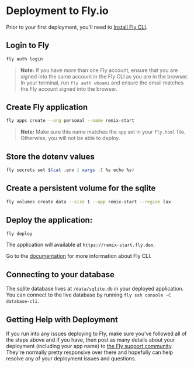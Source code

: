 # Deployment to Fly.io

Prior to your first deployment, you'll need to [Install Fly CLI](https://fly.io/docs/getting-started/installing-flyctl/).

## Login to Fly

```sh
fly auth login
```

> **Note:** If you have more than one Fly account, ensure that you are signed into the same
> account in the Fly CLI as you are in the browser. In your terminal, run `fly auth whoami`
> and ensure the email matches the Fly account signed into the browser.

## Create Fly application

```sh
fly apps create --org personal --name remix-start
```

> **Note:** Make sure this name matches the `app` set in your `fly.toml` file.
> Otherwise, you will not be able to deploy.

## Store the dotenv values

```sh
fly secrets set $(cat .env | xargs -I %s echo %s)
```

## Create a persistent volume for the sqlite

```sh
fly volumes create data --size 1 --app remix-start --region lax
```

## Deploy the application:

```sh
fly deploy
```

The application will available at `https://remix-start.fly.dev`.

Go to the [documentation](https://fly.io/docs/flyctl) for more information about Fly CLI.

## Connecting to your database

The sqlite database lives at `/data/sqlite.db` in your deployed application. You can connect to
the live database by running `fly ssh console -C database-cli`.

## Getting Help with Deployment

If you run into any issues deploying to Fly, make sure you've followed all of the steps above
and if you have, then post as many details about your deployment (including your app name) to
[the Fly support community](https://community.fly.io). They're normally pretty responsive over
there and hopefully can help resolve any of your deployment issues and questions.
